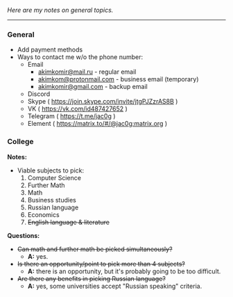 *Here are my notes on general topics.* 

---
### General ###
- Add payment methods
- Ways to contact me w/o the phone number:
  - Email
    - akimkomir@mail.ru - regular email
    - akimkom@protonmail.com - business email (temporary)
    - akimkomir@gmail.com - backup email
  - Discord
  - Skype ( https://join.skype.com/invite/jtgPJZzrAS8B )
  - VK ( https://vk.com/id487427652 )
  - Telegram ( https://t.me/jac0g )
  - Element ( https://matrix.to/#/@jac0g:matrix.org )

### College ###
**Notes:**
- Viable subjects to pick:
  1. Computer Science
  2. Further Math
  3. Math
  4. Business studies
  5. Russian language
  6. Economics
  7. ~~English language & literature~~

**Questions:**
- ~~Can math and further math be picked simultaneously?~~
  - **A:** yes.
- ~~Is there an opportunity/point to pick more than 4 subjects?~~
  - **A:** there is an opportunity, but it's probably going to be too difficult.
- ~~Are there any benefits in picking Russian language?~~
  - **A:** yes, some universities accept "Russian speaking" criteria.

